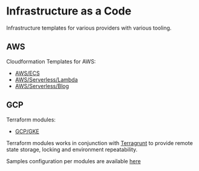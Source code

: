 # Infrastructure as a Code

Infrastructure templates for various providers with various tooling.

## AWS

Cloudformation Templates for AWS:

- [AWS/ECS](./aws/cloudformation/ecs)
- [AWS/Serverless/Lambda](./aws/cloudformation/serverless/lambda)
- [AWS/Serverless/Blog](./aws/cloudformation/serverless/blog)

## GCP

Terraform modules:

- [GCP/GKE](./gcp/terraform/gke)

Terraform modules works in conjunction with
[Terragrunt](https://github.com/gruntwork-io/terragrunt) to provide remote state
storage, locking and environment repeatability.

Samples configuration per modules are available [here](./gcp/terraform/live)
